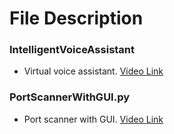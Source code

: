 # File Description

### IntelligentVoiceAssistant
* Virtual voice assistant.
[Video Link](https://www.youtube.com/channel/UC8wZnXYK_CGKlBcZp-GxYPA)

### PortScannerWithGUI.py
* Port scanner with GUI.
[Video Link](https://www.youtube.com/channel/UC6WJoKEufFQT87BX1l_IRVQ/featured)